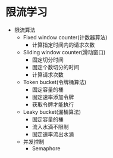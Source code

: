# 限流学习
- 限流算法
  - Fixed window counter(计数器算法)
    - 计算指定时间内的请求次数
  - Sliding window counter(滑动窗口)
    - 固定切分时间
    - 固定个数切分的时间
    - 计算请求次数
  - Token bucket(令牌桶算法)
    - 固定容量的桶
    - 固定速率添加令牌
    - 获取令牌才能执行
  - Leaky bucket(漏桶算法)
    - 固定容量的桶
    - 流入水滴不限制
    - 固定速率流出水滴
  - 并发控制
    - Semaphore